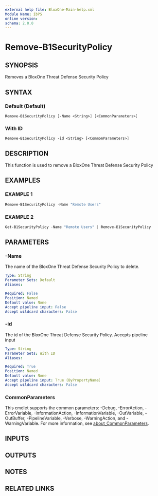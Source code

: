 ```yaml
---
external help file: BloxOne-Main-help.xml
Module Name: ibPS
online version:
schema: 2.0.0
---
```


# Remove-B1SecurityPolicy

## SYNOPSIS
Removes a BloxOne Threat Defense Security Policy

## SYNTAX

### Default (Default)
```
Remove-B1SecurityPolicy [-Name <String>] [<CommonParameters>]
```

### With ID
```
Remove-B1SecurityPolicy -id <String> [<CommonParameters>]
```

## DESCRIPTION
This function is used to remove a BloxOne Threat Defense Security Policy

## EXAMPLES

### EXAMPLE 1
```powershell
Remove-B1SecurityPolicy -Name "Remote Users"
```

### EXAMPLE 2
```powershell
Get-B1SecurityPolicy -Name "Remote Users" | Remove-B1SecurityPolicy
```

## PARAMETERS

### -Name
The name of the BloxOne Threat Defense Security Policy to delete.

```yaml
Type: String
Parameter Sets: Default
Aliases:

Required: False
Position: Named
Default value: None
Accept pipeline input: False
Accept wildcard characters: False
```

### -id
The id of the BloxOne Threat Defense Security Policy.
Accepts pipeline input

```yaml
Type: String
Parameter Sets: With ID
Aliases:

Required: True
Position: Named
Default value: None
Accept pipeline input: True (ByPropertyName)
Accept wildcard characters: False
```

### CommonParameters
This cmdlet supports the common parameters: -Debug, -ErrorAction, -ErrorVariable, -InformationAction, -InformationVariable, -OutVariable, -OutBuffer, -PipelineVariable, -Verbose, -WarningAction, and -WarningVariable. For more information, see [about_CommonParameters](http://go.microsoft.com/fwlink/?LinkID=113216).

## INPUTS

## OUTPUTS

## NOTES

## RELATED LINKS
